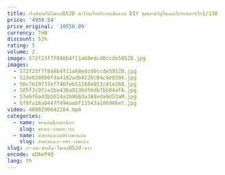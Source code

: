 ```yaml
---
title: เรือพิฆาตไม้โมเดล052D นาวีจีนเรือประกอบมือแบบ DIY ชุดของขวัญโมเดลเรือรบทหารเรือ1/138
price: '4958.54'
price_original: '10550.09'
currency: THB
discount: 53%
rating: 5
volume: 2
image: S72f23f7f848b4f11a68edcd0ccde5952D.jpg
images:
  - S72f23f7f848b4f11a68edcd0ccde5952D.jpg
  - S23e8200b0fda4182adb4226c04c4e839k.jpg
  - S6c7619737ef746feb51168a853c41e368.jpg
  - S05f3c97ca1ba436a9236df6db7bb04afA.jpg
  - S7e6f6ad3b5614a1b9b8da388eda9d53aM.jpg
  - Sf9fa18a0447f494aabf11543a186986et.jpg
video: 4000190642184.mp4
categories:
  - name: ของเล่น&งานอดิเรก
    slug: ของเล-งานอด-เรก
  - name: อาคารและก่อสร้างของเล่น
    slug: อาคารและก-อสร-างของเล
slug: เร-อพ-ฆาตไม-โมเดล052d-นาว
encode: oDAeP4Q
lang: th
---
```

  